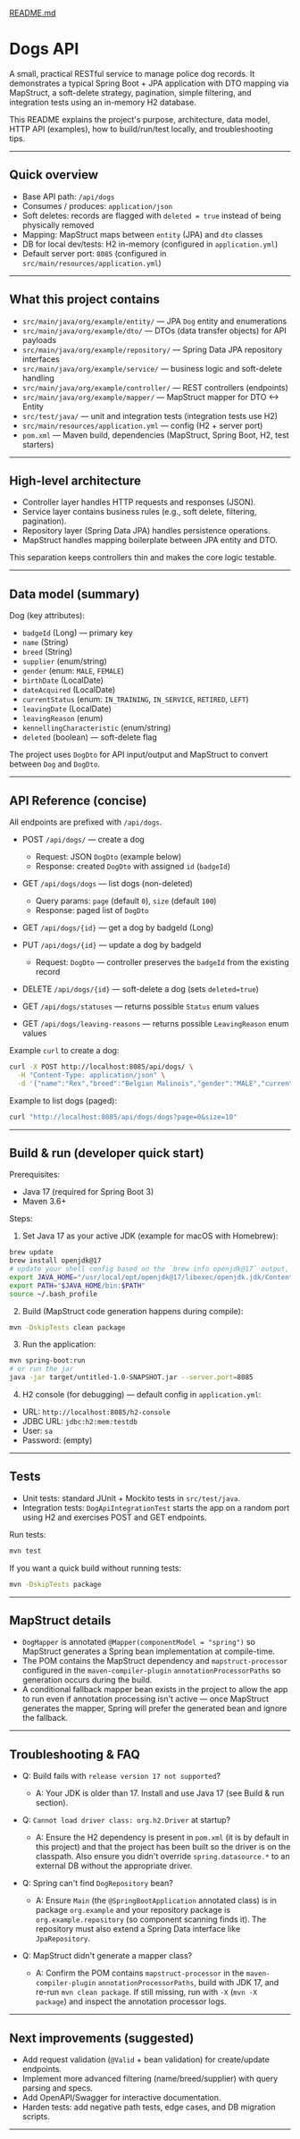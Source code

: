 [README.md](https://github.com/user-attachments/files/23051289/README.md)
# Dogs API

A small, practical RESTful service to manage police dog records. It demonstrates a typical Spring Boot + JPA application with DTO mapping via MapStruct, a soft-delete strategy, pagination, simple filtering, and integration tests using an in-memory H2 database.

This README explains the project's purpose, architecture, data model, HTTP API (examples), how to build/run/test locally, and troubleshooting tips.

---

## Quick overview

- Base API path: `/api/dogs`
- Consumes / produces: `application/json`
- Soft deletes: records are flagged with `deleted = true` instead of being physically removed
- Mapping: MapStruct maps between `entity` (JPA) and `dto` classes
- DB for local dev/tests: H2 in-memory (configured in `application.yml`)
- Default server port: `8085` (configured in `src/main/resources/application.yml`)

---

## What this project contains

- `src/main/java/org/example/entity/` — JPA `Dog` entity and enumerations
- `src/main/java/org/example/dto/` — DTOs (data transfer objects) for API payloads
- `src/main/java/org/example/repository/` — Spring Data JPA repository interfaces
- `src/main/java/org/example/service/` — business logic and soft-delete handling
- `src/main/java/org/example/controller/` — REST controllers (endpoints)
- `src/main/java/org/example/mapper/` — MapStruct mapper for DTO <-> Entity
- `src/test/java/` — unit and integration tests (integration tests use H2)
- `src/main/resources/application.yml` — config (H2 + server port)
- `pom.xml` — Maven build, dependencies (MapStruct, Spring Boot, H2, test starters)

---

## High-level architecture

- Controller layer handles HTTP requests and responses (JSON).
- Service layer contains business rules (e.g., soft delete, filtering, pagination).
- Repository layer (Spring Data JPA) handles persistence operations.
- MapStruct handles mapping boilerplate between JPA entity and DTO.

This separation keeps controllers thin and makes the core logic testable.

---

## Data model (summary)

Dog (key attributes):
- `badgeId` (Long) — primary key
- `name` (String)
- `breed` (String)
- `supplier` (enum/string)
- `gender` (enum: `MALE`, `FEMALE`)
- `birthDate` (LocalDate)
- `dateAcquired` (LocalDate)
- `currentStatus` (enum: `IN_TRAINING`, `IN_SERVICE`, `RETIRED`, `LEFT`)
- `leavingDate` (LocalDate)
- `leavingReason` (enum)
- `kennellingCharacteristic` (enum/string)
- `deleted` (boolean) — soft-delete flag

The project uses `DogDto` for API input/output and MapStruct to convert between `Dog` and `DogDto`.

---

## API Reference (concise)

All endpoints are prefixed with `/api/dogs`.

- POST `/api/dogs/` — create a dog
  - Request: JSON `DogDto` (example below)
  - Response: created `DogDto` with assigned `id` (`badgeId`)

- GET `/api/dogs/dogs` — list dogs (non-deleted)
  - Query params: `page` (default `0`), `size` (default `100`)
  - Response: paged list of `DogDto`

- GET `/api/dogs/{id}` — get a dog by badgeId (Long)

- PUT `/api/dogs/{id}` — update a dog by badgeId
  - Request: `DogDto` — controller preserves the `badgeId` from the existing record

- DELETE `/api/dogs/{id}` — soft-delete a dog (sets `deleted=true`)

- GET `/api/dogs/statuses` — returns possible `Status` enum values
- GET `/api/dogs/leaving-reasons` — returns possible `LeavingReason` enum values

Example `curl` to create a dog:

```bash
curl -X POST http://localhost:8085/api/dogs/ \
  -H "Content-Type: application/json" \
  -d '{"name":"Rex","breed":"Belgian Malinois","gender":"MALE","currentStatus":"IN_SERVICE"}'
```

Example to list dogs (paged):

```bash
curl "http://localhost:8085/api/dogs/dogs?page=0&size=10"
```

---

## Build & run (developer quick start)

Prerequisites:
- Java 17 (required for Spring Boot 3)
- Maven 3.6+

Steps:

1. Set Java 17 as your active JDK (example for macOS with Homebrew):

```bash
brew update
brew install openjdk@17
# update your shell config based on the `brew info openjdk@17` output, e.g.:
export JAVA_HOME="/usr/local/opt/openjdk@17/libexec/openjdk.jdk/Contents/Home"
export PATH="$JAVA_HOME/bin:$PATH"
source ~/.bash_profile
```

2. Build (MapStruct code generation happens during compile):

```bash
mvn -DskipTests clean package
```

3. Run the application:

```bash
mvn spring-boot:run
# or run the jar
java -jar target/untitled-1.0-SNAPSHOT.jar --server.port=8085
```

4. H2 console (for debugging) — default config in `application.yml`:
- URL: `http://localhost:8085/h2-console`
- JDBC URL: `jdbc:h2:mem:testdb`
- User: `sa`
- Password: (empty)

---

## Tests

- Unit tests: standard JUnit + Mockito tests in `src/test/java`.
- Integration tests: `DogApiIntegrationTest` starts the app on a random port using H2 and exercises POST and GET endpoints.

Run tests:

```bash
mvn test
```

If you want a quick build without running tests:

```bash
mvn -DskipTests package
```

---

## MapStruct details

- `DogMapper` is annotated `@Mapper(componentModel = "spring")` so MapStruct generates a Spring bean implementation at compile-time.
- The POM contains the MapStruct dependency and `mapstruct-processor` configured in the `maven-compiler-plugin` `annotationProcessorPaths` so generation occurs during the build.
- A conditional fallback mapper bean exists in the project to allow the app to run even if annotation processing isn't active — once MapStruct generates the mapper, Spring will prefer the generated bean and ignore the fallback.

---

## Troubleshooting & FAQ

- Q: Build fails with `release version 17 not supported`?
  - A: Your JDK is older than 17. Install and use Java 17 (see Build & run section).

- Q: `Cannot load driver class: org.h2.Driver` at startup?
  - A: Ensure the H2 dependency is present in `pom.xml` (it is by default in this project) and that the project has been built so the driver is on the classpath. Also ensure you didn't override `spring.datasource.*` to an external DB without the appropriate driver.

- Q: Spring can't find `DogRepository` bean?
  - A: Ensure `Main` (the `@SpringBootApplication` annotated class) is in package `org.example` and your repository package is `org.example.repository` (so component scanning finds it). The repository must also extend a Spring Data interface like `JpaRepository`.

- Q: MapStruct didn't generate a mapper class?
  - A: Confirm the POM contains `mapstruct-processor` in the `maven-compiler-plugin` `annotationProcessorPaths`, build with JDK 17, and re-run `mvn clean package`. If still missing, run with `-X` (`mvn -X package`) and inspect the annotation processor logs.

---

## Next improvements (suggested)

- Add request validation (`@Valid` + bean validation) for create/update endpoints.
- Implement more advanced filtering (name/breed/supplier) with query parsing and specs.
- Add OpenAPI/Swagger for interactive documentation.
- Harden tests: add negative path tests, edge cases, and DB migration scripts.

---
